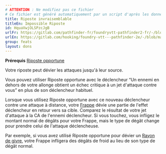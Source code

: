```yaml
---
# ATTENTION : Ne modifiez pas ce fichier
# Ce fichier est généré automatiquement par un script d'après les données du module Foundry VTT officiel et de sa traduction
title: Riposte invraisemblable
titleEn: Impossible Riposte
id: HquaVwjOLSPzcJgB
urlFr: https://gitlab.com/pathfinder-fr/foundryvtt-pathfinder2-fr/-/blob/master/data/feats/HquaVwjOLSPzcJgB.htm
urlEn: https://gitlab.com/hooking/foundry-vtt---pathfinder-2e/-/blob/master/packs/data/feats.db/impossible-riposte.json
group: feats
layout: dons
---
```

**Prérequis** [Riposte opportune](../class-features/riposte-opportune.md)

Votre riposte peut dévier les attaques jusqu'à leur source.

Vous pouvez utiliser Riposte opportune avec le  déclencheur “Un ennemi en dehors de votre allonge obtient un échec critique à un jet d'attaque contre vous” en plus de son déclencheur habituel.

Lorsque vous utilisez Riposte opportune avec ce nouveau déclencheur contre une attaque à distance, votre [Frappe](../actions/frapper.md) dévie une partie de l'effet déclencheur en retour vers sa cible. Comparez le résultat de votre jet d'attaque à la CA de l'ennemi déclencheur. Si vous touchez, vous infligez le montant normal de dégâts pour votre Frappe, mais le  type de dégât change pour prendre celui de l'attaque déclencheuse.

Par exemple, si vous avez utilisé Riposte opportune pour dévier un [Rayon de givre](../spells/rayon-de-givre.md), votre Frappe infligera des dégâts de froid au lieu de son type de dégât normal.


